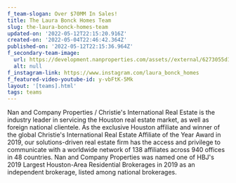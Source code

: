 ```yaml
---
f_team-slogan: Over $70MM In Sales!
title: The Laura Bonck Homes Team
slug: the-laura-bonck-homes-team
updated-on: '2022-05-12T22:15:20.916Z'
created-on: '2022-05-04T22:46:42.364Z'
published-on: '2022-05-12T22:15:36.964Z'
f_secondary-team-image:
  url: https://development.nanproperties.com/assets//external/6273055d160a55083e307811_bon_0855.jpeg
  alt: null
f_instagram-link: https://www.instagram.com/laura_bonck_homes
f_featured-video-youtube-id: y-vbFtK-5Mk
layout: '[teams].html'
tags: teams
---
```


Nan and Company Properties / Christie's International Real Estate is the industry leader in servicing the Houston real estate market, as well as foreign national clientele. As the exclusive Houston affiliate and winner of the global Christie's International Real Estate Affiliate of the Year Award in 2019, our solutions-driven real estate firm has the access and privilege to communicate with a worldwide network of 138 affiliates across 940 offices in 48 countries. Nan and Company Properties was named one of HBJ's 2019 Largest Houston-Area Residential Brokerages in 2019 as an independent brokerage, listed among national brokerages.
